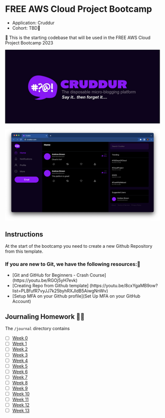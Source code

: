 # FREE AWS Cloud Project Bootcamp

- Application: Cruddur
- Cohort: TBD🤗

👋 This is the starting codebase that will be used in the FREE AWS Cloud Project Bootcamp 2023

![Cruddur Graphic](_docs/assets/cruddur-banner.jpg)

![Cruddur Screenshot](_docs/assets/cruddur-screenshot.png)

## Instructions

At the start of the bootcamp you need to create a new Github Repository from this template.

### If you are new to Git, we have the following resources:🤩
<ul>
  <li>[Git and GitHub for Beginners - Crash Course](https://youtu.be/RGOj5yH7evk)</li>
  <li>[Creating Repo from Github template] (https://youtu.be/8cxYgaMB9ow?list=PLBfufR7vyJJ7k25byhRXJldB5AiwgNnWv)</li>
  <li>[Setup MFA on your Github profile](Set Up MFA on your GitHub Account)</li>
</ul>

## Journaling Homework 	😵‍💫

The `/journal` directory contains

- [ ] [Week 0](journal/week0.md)
- [ ] [Week 1](journal/week1.md)
- [ ] [Week 2](journal/week2.md)
- [ ] [Week 3](journal/week3.md)
- [ ] [Week 4](journal/week4.md)
- [ ] [Week 5](journal/week5.md)
- [ ] [Week 6](journal/week6.md)
- [ ] [Week 7](journal/week7.md)
- [ ] [Week 8](journal/week8.md)
- [ ] [Week 9](journal/week9.md)
- [ ] [Week 10](journal/week10.md)
- [ ] [Week 11](journal/week11.md)
- [ ] [Week 12](journal/week12.md)
- [ ] [Week 13](journal/week13.md)
